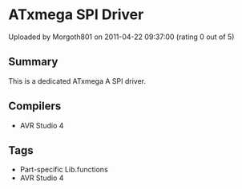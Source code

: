 # ATxmega SPI Driver

Uploaded by Morgoth801 on 2011-04-22 09:37:00 (rating 0 out of 5)

## Summary

This is a dedicated ATxmega A SPI driver.

## Compilers

- AVR Studio 4

## Tags

- Part-specific Lib.functions
- AVR Studio 4
